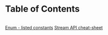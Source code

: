 # Table of Contents
\
[Enum - listed constants](/art/Enum-listed_constants.md)
[Stream API cheat-sheet](/art/cheat-sheet/StreamAPI_cheatsheet.md)
